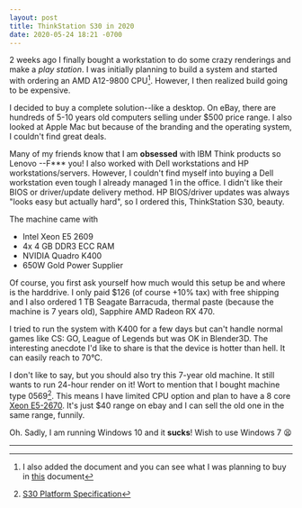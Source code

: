 ```yaml
---
layout: post
title: ThinkStation S30 in 2020
date: 2020-05-24 18:21 -0700
---
```

2 weeks ago I finally bought a workstation to do some crazy renderings and make
a *play station*. I was initially planning to build a system and started with
ordering an AMD A12-9800 CPU[^1]. However, I then realized build going to be
expensive.

I decided to buy a complete solution--like a desktop. On eBay, there are
hundreds of 5-10 years old computers selling under $500 price range. I also
looked at Apple Mac but because of the branding and the operating system, I
couldn't find great deals.

Many of my friends know that I am **obsessed** with IBM Think products so Lenovo
--F*** you! I also worked with Dell workstations and HP workstations/servers.
However, I couldn't find myself into buying a Dell workstation even tough I
already managed 1 in the office. I didn't like their BIOS or driver/update
delivery method. HP BIOS/driver updates was always "looks easy but actually
hard", so I ordered this, ThinkStation S30, beauty.

The machine came with

* Intel Xeon E5 2609
* 4x 4 GB DDR3 ECC RAM
* NVIDIA Quadro K400
* 650W Gold Power Supplier

Of course, you first ask yourself how much would this setup be and where is the
harddrive. I only paid $126 (of course +10% tax) with free shipping and I also
ordered 1 TB Seagate Barracuda, thermal paste (because the machine is 7 years
old), Sapphire AMD Radeon RX 470.

I tried to run the system with K400 for a few days but can't handle normal
games like CS: GO, League of Legends but was OK in Blender3D. The interesting
anecdote I'd like to share is that the device is hotter than hell. It can easily
reach to 70°C.

I don't like to say, but you should also try this 7-year old machine. It still
wants to run 24-hour render on it! Wort to mention that I bought machine type
0569[^2]. This means I have limited CPU option and plan to have a 8 core
[Xeon E5-2670][ark-e5-2670]. It's just $40 range on ebay and I can sell the old one in the same range,
funnily.

Oh. Sadly, I am running Windows 10 and it **sucks**! Wish to use Windows 7
:tired_face:

---

[^1]: I also added the document and you can see what I was planning to buy in [this](/public/documents/2020/5/3-diy-computer-project.txt) document
[^2]: [S30 Platform Specification](https://psref.lenovo.com/syspool/Sys/PDF/withdrawnbook/S30.pdf)

[ark-e5-2670]: https://ark.intel.com/content/www/us/en/ark/products/64595/intel-xeon-processor-e5-2670-20m-cache-2-60-ghz-8-00-gt-s-intel-qpi.html
